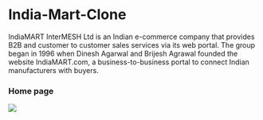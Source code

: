 # India-Mart-Clone
IndiaMART InterMESH Ltd is an Indian e-commerce company that provides B2B and customer to customer sales services via its web portal. The group began in 1996 when Dinesh Agarwal and Brijesh Agrawal founded the website IndiaMART.com, a business-to-business portal to connect Indian manufacturers with buyers.
<h3>Home page</h3>
<img src="https://i.ibb.co/1bk5k1x/Whats-App-Image-2023-04-04-at-17-17-13.jpg"/>
